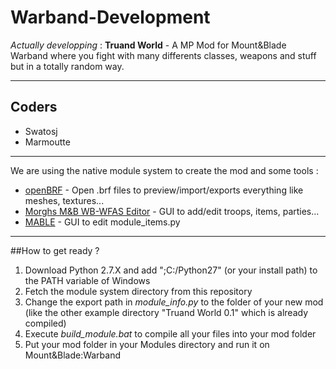 # Warband-Development

_Actually developping_ : **Truand World** - A MP Mod for Mount&Blade Warband where you fight with many differents classes, weapons and stuff but in a totally random way.
***
## Coders

- Swatosj
- Marmoutte

***

We are using the native module system to create the mod and some tools :
- [openBRF](http://www.mbrepository.com/file.php?id=1466) - Open .brf files to preview/import/exports everything like meshes, textures...
- [Morghs M&B WB-WFAS Editor](http://mountandblade.mircon.de/wp/morghs-mb-wbwfas-editor/) - GUI to add/edit troops, items, parties...
- [MABLE](http://www.mbrepository.com/file.php?id=2659) - GUI to edit module_items.py

***

##How to get ready ?

1. Download Python 2.7.X and add ";C:/Python27" (or your install path) to the PATH variable of Windows 
2. Fetch the module system directory from this repository
3. Change the export path in _module_info.py_ to the folder of your new mod (like the other example directory "Truand World 0.1" which is already compiled)
4. Execute _build_module.bat_ to compile all your files into your mod folder
5. Put your mod folder in your Modules directory and run it on Mount&Blade:Warband
